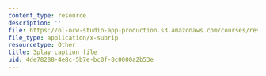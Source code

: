 ```yaml
---
content_type: resource
description: ''
file: https://ol-ocw-studio-app-production.s3.amazonaws.com/courses/res-6-012-introduction-to-probability-spring-2018/4de782884e8c5b7ebc0f0c0000a2b53e_bXmDp8R8n8U.vtt
file_type: application/x-subrip
resourcetype: Other
title: 3play caption file
uid: 4de78288-4e8c-5b7e-bc0f-0c0000a2b53e
---
```

